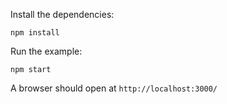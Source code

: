 Install the dependencies:

    npm install

Run the example:

    npm start

A browser should open at `http://localhost:3000/`